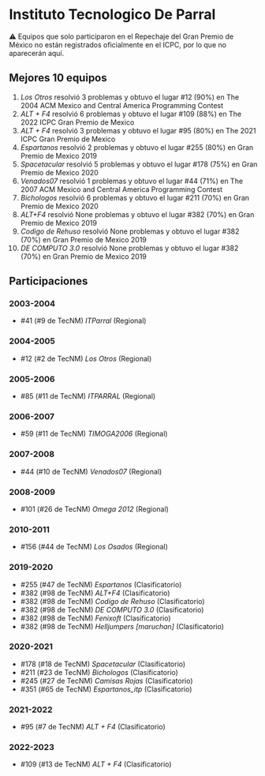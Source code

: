 # Instituto Tecnologico De Parral

:warning: Equipos que solo participaron en el Repechaje del Gran Premio de México no están registrados oficialmente en el ICPC, por lo que no aparecerán aquí.

## Mejores 10 equipos

1. _Los Otros_ resolvió 3 problemas y obtuvo el lugar #12 (90%) en The 2004 ACM Mexico and Central America Programming Contest
1. _ALT + F4_ resolvió 6 problemas y obtuvo el lugar #109 (88%) en The 2022 ICPC Gran Premio de Mexico
1. _ALT + F4_ resolvió 3 problemas y obtuvo el lugar #95 (80%) en The 2021 ICPC Gran Premio de Mexico
1. _Espartanos_ resolvió 2 problemas y obtuvo el lugar #255 (80%) en Gran Premio de Mexico 2019
1. _Spacetacular_ resolvió 5 problemas y obtuvo el lugar #178 (75%) en Gran Premio de Mexico 2020
1. _Venados07_ resolvió 1 problemas y obtuvo el lugar #44 (71%) en The 2007 ACM Mexico and Central America Programming Contest
1. _Bichologos_ resolvió 6 problemas y obtuvo el lugar #211 (70%) en Gran Premio de Mexico 2020
1. _ALT+F4_ resolvió None problemas y obtuvo el lugar #382 (70%) en Gran Premio de Mexico 2019
1. _Codigo de Rehuso_ resolvió None problemas y obtuvo el lugar #382 (70%) en Gran Premio de Mexico 2019
1. _DE COMPUTO 3.0_ resolvió None problemas y obtuvo el lugar #382 (70%) en Gran Premio de Mexico 2019

## Participaciones

### 2003-2004

- #41 (#9 de TecNM) _ITParral_ (Regional)

### 2004-2005

- #12 (#2 de TecNM) _Los Otros_ (Regional)

### 2005-2006

- #85 (#11 de TecNM) _ITPARRAL_ (Regional)

### 2006-2007

- #59 (#11 de TecNM) _TIMOGA2006_ (Regional)

### 2007-2008

- #44 (#10 de TecNM) _Venados07_ (Regional)

### 2008-2009

- #101 (#26 de TecNM) _Omega 2012_ (Regional)

### 2010-2011

- #156 (#44 de TecNM) _Los Osados_ (Regional)

### 2019-2020

- #255 (#47 de TecNM) _Espartanos_ (Clasificatorio)
- #382 (#98 de TecNM) _ALT+F4_ (Clasificatorio)
- #382 (#98 de TecNM) _Codigo de Rehuso_ (Clasificatorio)
- #382 (#98 de TecNM) _DE COMPUTO 3.0_ (Clasificatorio)
- #382 (#98 de TecNM) _Fenixoft_ (Clasificatorio)
- #382 (#98 de TecNM) _Helljumpers [maruchan]_ (Clasificatorio)

### 2020-2021

- #178 (#18 de TecNM) _Spacetacular_ (Clasificatorio)
- #211 (#23 de TecNM) _Bichologos_ (Clasificatorio)
- #245 (#27 de TecNM) _Camisas Rojas_ (Clasificatorio)
- #351 (#65 de TecNM) _Espartanos_itp_ (Clasificatorio)

### 2021-2022

- #95 (#7 de TecNM) _ALT + F4_ (Clasificatorio)

### 2022-2023

- #109 (#13 de TecNM) _ALT + F4_ (Clasificatorio)



